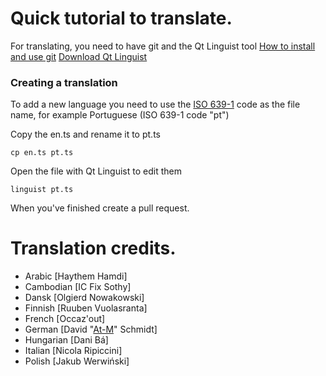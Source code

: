 Quick tutorial to translate.
==================================
For translating, you need to have git and the Qt Linguist tool
[How to install and use git](https://help.github.com/articles/set-up-git/)
[Download Qt Linguist](https://github.com/lelegard/qtlinguist-installers/releases)


### Creating a translation
To add a new language you need to use the [ISO 639-1](https://en.wikipedia.org/wiki/List_of_ISO_639-1_codes) code as the file name, for example Portuguese (ISO 639-1 code "pt")

Copy the en.ts and rename it to pt.ts

    cp en.ts pt.ts

Open the file with Qt Linguist to edit them

    linguist pt.ts

When you've finished create a pull request.

Translation credits.
==================================
* Arabic    [Haythem Hamdi]
* Cambodian		[IC Fix Sothy]
* Dansk     [Olgierd Nowakowski]
* Finnish		[Ruuben Vuolasranta]
* French		[Occaz'out]
* German		[David "[At-M](https://github.com/At-M)" Schmidt]
* Hungarian [Dani Bá]
* Italian		[Nicola Ripiccini]
* Polish    [Jakub Werwiński]




